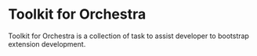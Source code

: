 # Toolkit for Orchestra

Toolkit for Orchestra is a collection of task to assist developer to bootstrap extension development. 


